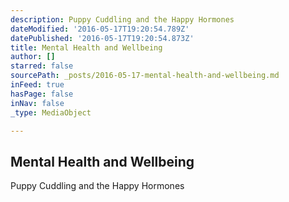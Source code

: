 ```yaml
---
description: Puppy Cuddling and the Happy Hormones
dateModified: '2016-05-17T19:20:54.789Z'
datePublished: '2016-05-17T19:20:54.873Z'
title: Mental Health and Wellbeing
author: []
starred: false
sourcePath: _posts/2016-05-17-mental-health-and-wellbeing.md
inFeed: true
hasPage: false
inNav: false
_type: MediaObject

---
```

<article style=""><h1>Mental Health and Wellbeing</h1><p>Puppy Cuddling and the Happy Hormones</p></article>